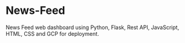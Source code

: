 # News-Feed
News Feed web dashboard using Python, Flask, Rest API, JavaScript, HTML, CSS and GCP for deployment.
